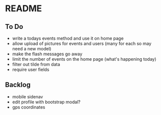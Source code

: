 # README

## To Do

- write a todays events method and use it on home page
- allow upload of pictures for events and users (many for each so may need a new model)
- make the flash messages go away
- limit the number of events on the home page (what's happening today)
- filter out tilde from data
- require user fields


## Backlog

- mobile sidenav
- edit profile with bootstrap modal?
- gps coordinates
